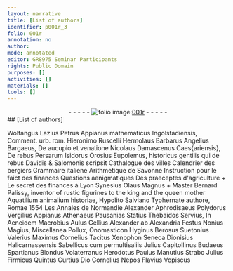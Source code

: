 ```yaml
---
layout: narrative
title: [List of authors]
identifier: p001r_3
folio: 001r
annotation: no
author:
mode: annotated
editor: GR8975 Seminar Participants
rights: Public Domain
purposes: []
activities: []
materials: []
tools: []
---
```


 <div class="folio" align="center">- - - - - <a href="http://gallica.bnf.fr/ark:/12148/btv1b10500001g/f7.image" target="_blank"><img src="https://cu-mkp.github.io/GR8975-edition/assets/photo-icon.png" alt="folio image: " style="display:inline-block; margin-bottom:-3px;"/>001r</a> - - - - - </div> 
## [List of authors]

  Wolfangus Lazius Petrus Appianus mathematicus Ingolstadiensis, Comment. urb. rom. Hieronimo Ruscelli Hermolaus Barbarus Angelius Bargaeus, De aucupio et venatione Nicolaus Damascenus Caes{ariensis}, De rebus Persarum Isidorus Orosius Eupolemus, historicus gentilis qui de rebus Davidis & Salomonis scripsit Cathalogue des villes Calendrier des bergiers Grammaire italiene Arithmetique de Savonne Instruction pour le faict des finances Questions aenigmatiques Des praeceptes d'agriculture \+ Le secret des finances à Lyon Synesius Olaus Magnus \+ Master Bernard Palissy, inventor of rustic figurines to the king and the queen mother Aquatilium animalium historiae, Hypolito Salviano Typhernate authore, Romae 1554 Les Annales de Normandie Alexander Aphrodisaeus Polydorus Vergilius Appianus Athenaeus Pausanias Statius Thebaidos Servius, In Aeneidem Macrobius Aulus Gellius Alexander ab Alexandria Festus Nonius Magius, Miscellanea Pollux, Onomasticon Hyginus Berosus Suetonius Valerius Maximus Cornelius Tacitus Xenophon Seneca Dionisius Halicarnassensis Sabellicus cum permultisaliis Julius Capitollinus Budaeus Spartianus Blondus Volaterranus Herodotus Paulus Manutius Strabo Julius Firmicus Quintus Curtius Dio Cornelius Nepos Flavius Vopiscus  